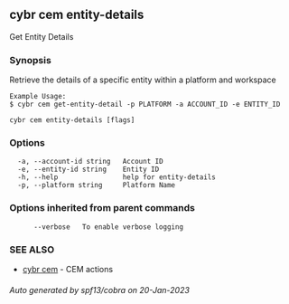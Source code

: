 ## cybr cem entity-details

Get Entity Details

### Synopsis

Retrieve the details of a specific entity within a platform and workspace

	Example Usage:
	$ cybr cem get-entity-detail -p PLATFORM -a ACCOUNT_ID -e ENTITY_ID

```
cybr cem entity-details [flags]
```

### Options

```
  -a, --account-id string   Account ID
  -e, --entity-id string    Entity ID
  -h, --help                help for entity-details
  -p, --platform string     Platform Name
```

### Options inherited from parent commands

```
      --verbose   To enable verbose logging
```

### SEE ALSO

* [cybr cem](cybr_cem.md)	 - CEM actions

###### Auto generated by spf13/cobra on 20-Jan-2023
